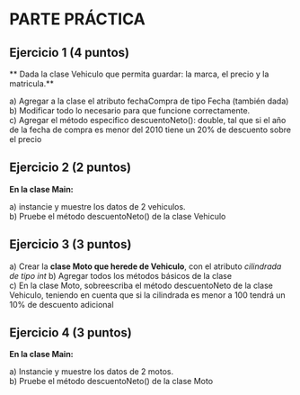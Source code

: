 # PARTE PRÁCTICA

## Ejercicio 1 (4 puntos)

** Dada la clase Vehiculo que permita guardar: la marca, el precio y la matricula.**

a) Agregar a la clase el atributo fechaCompra de tipo Fecha (también dada)  
b) Modificar todo lo necesario para que funcione correctamente.  
c) Agregar el método especifico descuentoNeto(): double, tal que si el año de la fecha de compra es menor del 2010 tiene un 20% de descuento sobre el precio  

## Ejercicio 2 (2 puntos)

**En la clase Main:**    

a) instancie y muestre los datos de 2 vehiculos.  
b) Pruebe el método descuentoNeto() de la clase Vehiculo  

## Ejercicio 3 (3 puntos)

a) Crear la **clase Moto que herede de Vehiculo**, con el atributo _cilindrada de tipo int_
b) Agregar todos los métodos básicos de la clase  
c) En la clase Moto, sobreescriba el método descuentoNeto de la clase Vehiculo, teniendo en cuenta que si la cilindrada es menor a 100 tendrá un 10% de descuento adicional  

## Ejercicio 4 (3 puntos)

**En la clase Main:**  

a) Instancie y muestre los datos de 2 motos.  
b) Pruebe el método descuentoNeto() de la clase Moto 

